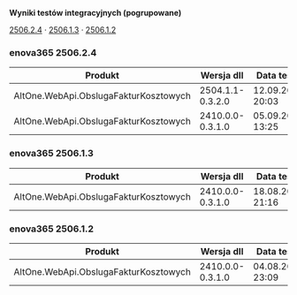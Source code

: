 **Wyniki testów integracyjnych (pogrupowane)**

[2506.2.4](#enova365-250624) · [2506.1.3](#enova365-250613) · [2506.1.2](#enova365-250612)

### enova365 2506.2.4

| Produkt                               | Wersja dll       | Data testu       | Status |
|---------------------------------------|------------------|------------------|--------|
| AltOne.WebApi.ObslugaFakturKosztowych | 2504.1.1-0.3.2.0 | 12.09.2025 20:03 | ✅      |
| AltOne.WebApi.ObslugaFakturKosztowych | 2410.0.0-0.3.1.0 | 05.09.2025 13:25 | ✅      |

### enova365 2506.1.3

| Produkt                               | Wersja dll       | Data testu       | Status |
|---------------------------------------|------------------|------------------|--------|
| AltOne.WebApi.ObslugaFakturKosztowych | 2410.0.0-0.3.1.0 | 18.08.2025 21:16 | ✅      |

### enova365 2506.1.2

| Produkt                               | Wersja dll       | Data testu       | Status |
|---------------------------------------|------------------|------------------|--------|
| AltOne.WebApi.ObslugaFakturKosztowych | 2410.0.0-0.3.1.0 | 04.08.2025 23:09 | ✅      |

